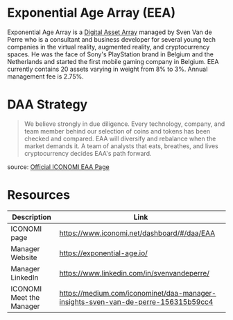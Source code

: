 # Exponential Age Array (EEA)
Exponential Age Array is a [Digital Asset Array](../Digital-Asset-Arrays.md) managed by Sven Van de Perre who is a consultant and business developer for several young tech companies in the virtual reality, augmented reality, and cryptocurrency spaces. He was the face of Sony's PlayStation brand in Belgium and the Netherlands and started the first mobile gaming company in Belgium. EEA currently contains 20 assets varying in weight from 8% to 3%. Annual management fee is 2.75%.

# DAA Strategy
> We believe strongly in due diligence. Every technology, company, and team member behind our selection of coins and tokens has been checked and compared. EAA will diversify and rebalance when the market demands it. A team of analysts that eats, breathes, and lives cryptocurrency decides EAA's path forward.

source: [Official ICONOMI EAA Page](https://www.iconomi.net/dashboard/#/daa/EAA)

# Resources
Description | Link 
---|---
ICONOMI page | https://www.iconomi.net/dashboard/#/daa/EAA
Manager Website | https://exponential-age.io/
Manager LinkedIn | https://www.linkedin.com/in/svenvandeperre/
ICONOMI Meet the Manager | https://medium.com/iconominet/daa-manager-insights-sven-van-de-perre-156315b59cc4
